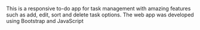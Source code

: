This is a responsive to-do app for task management with amazing features such as add, edit, sort and delete task options.
The web app was developed using Bootstrap and JavaScript
